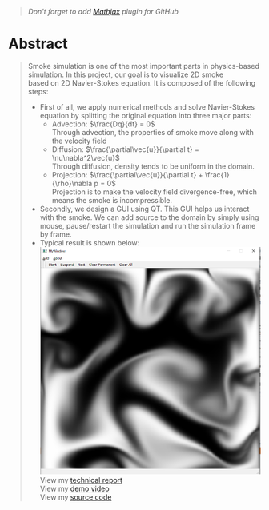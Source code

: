 > *Don't forget to add [Mathjax](https://www.mathjax.org/) plugin for GitHub*
# Abstract
> Smoke simulation is one of the most important parts in physics-based simulation. In this project, our goal is to visualize 2D smoke  
> based on 2D Navier-Stokes equation. It is composed of the following steps:  
> - First of all, we apply numerical methods and solve Navier-Stokes equation by splitting the original equation into three major parts:  
>   - Advection: $\frac{Dq}{dt} = 0$   
> Through advection, the properties of smoke move along with the velocity field  
>   - Diffusion:  $\frac{\partial\vec{u}}{\partial t} = \nu\nabla^2\vec{u}$  
> Through diffusion, density tends to be uniform in the domain.  
>   - Projection: $\frac{\partial\vec{u}}{\partial t} + \frac{1}{\rho}\nabla p = 0$  
> Projection is to make the velocity field divergence-free, which means the smoke is incompressible.  
> - Secondly, we design a GUI using QT. This GUI helps us interact with the smoke. We can add source to the domain by simply using mouse, 
> pause/restart the simulation and run the simulation frame by frame.  
> - Typical result is shown below:  
> ![](./results/mess.png)  
> View my [technical report](./Term_Project.pdf)  
> View my [demo video](./results/presentation.mp4)  
> View my [source code](./SmokeSimulation)  
